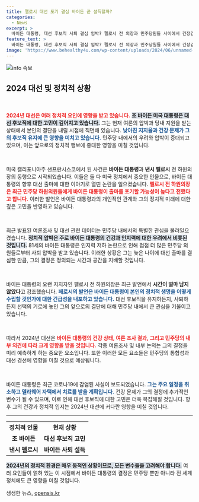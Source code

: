 ```yaml
---
title: 펠로시 대선 포기 결심 바이든 곧 설득할까?
categories:
  - News
excerpt: >
  바이든 대통령, 대선 후보직 사퇴 결심 임박? 펠로시 전 의장과 민주당원들 사이에서 긴장감이 감돌고 있습니다. 81세의 바이든, 인지력 논란 속에서 진지한 결정의 순간에 직면해 있습니다!
feature_text: >
  바이든 대통령, 대선 후보직 사퇴 결심 임박? 펠로시 전 의장과 민주당원들 사이에서 긴장감이 감돌고 있습니다. 81세의 바이든, 인지력 논란 속에서 진지한 결정의 순간에 직면해 있습니다!
image: 'https://www.behealthy4u.com/wp-content/uploads/2024/06/unnamed-file.png'
---
```


<p><img src="https://www.behealthy4u.com/wp-content/uploads/2024/06/unnamed-file.png" alt="info 속보" /></p>

<h2 data-ke-size="size26">2024 대선 및 정치적 상황</h2>

<p data-ke-size="size16">&nbsp;</p>

<p><b><span style="color: #ee2323;">2024년 대선은 여러 정치적 요인에 영향을 받고 있습니다.</span></b> <b><span style="background-color: #21538527;">조 바이든 미국 대통령은 대선 후보직에 대한 고민이 깊어지고 있습니다.</span></b> 그는 현재 여론의 압박과 당내 지원을 받는 상태에서 본인의 결단을 내릴 시점에 직면해 있습니다. <b><span style="color: #1a5490;">낮아진 지지율과 건강 문제가 그의 후보직 유지에 큰 영향을 미치고 있습니다.</span></b> 민주당 내에서의 우려와 압박이 증대되고 있으며, 이는 앞으로의 정치적 행보에 중대한 영향을 미칠 것입니다. </p>

<p data-ke-size="size16">&nbsp;</p>

<p>미국 캘리포니아주 샌프란시스코에서 된 사건은 <b>바이든 대통령</b>과 <b>낸시 펠로시</b> 전 하원의장의 동행으로 시작되었습니다. 이들은 둘 다 미국 정치에서 중요한 인물으로, 바이든 대통령의 향후 대선 출마에 대한 이야기로 열띤 논란을 일으켰습니다. <b><span style="color: #ee2323;">펠로시 전 하원의장은 최근 민주당 하원의원들에게 바이든 대통령이 출마를 포기할 가능성이 높다고 전했다고 합니다.</span></b> 이러한 발언은 바이든 대통령과의 개인적인 관계와 그의 정치적 미래에 대한 깊은 고민을 반영하고 있습니다. </p>

<p data-ke-size="size16">&nbsp;</p>

<p>최근 발표된 여론조사 및 대선 관련 데이터는 민주당 내에서의 특별한 관심을 불러일으켰습니다. <b><span style="background-color: #21538527;">정치적 압박은 주로 바이든 대통령의 건강과 인지력에 대한 우려에서 비롯된 것입니다.</span></b> 81세의 바이든 대통령은 인지력 저하 논란으로 인해 점점 더 많은 민주당 의원들로부터 사퇴 압박을 받고 있습니다. 이러한 상황은 그는 늦은 나이에 대선 출마를 결심한 만큼, 그의 결정은 정의되는 시간과 공간을 지배할 것입니다. </p>

<p data-ke-size="size16">&nbsp;</p>

<p>바이든 대통령의 오랜 지지자인 펠로시 전 하원의장은 최근 발언에서 <b>시간이 얼마 남지 않았다</b>고 강조했습니다. <b><span style="color: #1a5490;">페로시의 발언은 바이든 대통령이 본인의 정치적 생명을 어떻게 수립할 것인가에 대한 긴급성을 내포하고 있습니다.</span></b> 대선 후보직을 유지하든지, 사퇴하든지 선택의 기로에 놓인 그의 앞으로의 결단에 대해 민주당 내에서 큰 관심을 기울이고 있습니다. </p>

<p data-ke-size="size16">&nbsp;</p>

<p>따라서 2024년 대선은 <b><span style="color: #ee2323;">바이든 대통령의 건강 상태, 여론 조사 결과, 그리고 민주당의 내부 의견에 따라 크게 영향을 받을 것입니다.</span></b> 각종 여론조사 및 내부 논의는 그의 결정을 미리 예측하게 하는 중요한 요소입니다. 또한 이러한 모든 요소들은 민주당의 통합성과 대선 경선에 영향을 미칠 것으로 예상됩니다.</p>

<p data-ke-size="size16">&nbsp;</p>

<p>바이든 대통령은 최근 코로나19에 감염된 사실이 보도되었습니다. <b><span style="color: #1a5490;">그는 주요 일정을 취소하고 델라웨어 자택에서 치료를 받을 계획입니다.</span></b> 건강 문제가 그의 결정에 추가적인 변수가 될 수 있으며, 이로 인해 대선 후보직에 대한 고민은 더욱 복잡해질 것입니다. 향후 그의 건강과 정치적 입지는 2024년 대선에 커다란 영향을 미칠 것입니다. </p>

<hr>

<table style="width: 100%; border-collapse: collapse;">
    <tr>
        <td style="text-align: center; height: 17px;"><b>정치적 인물</b></td>
        <td style="text-align: center; height: 17px;"><b>현재 상황</b></td>
    </tr>
    <tr>
        <td style="text-align: center; height: 17px;"><b>조 바이든</b></td>
        <td style="text-align: center; height: 17px;"><b>대선 후보직 고민</b></td>
    </tr>
    <tr>
        <td style="text-align: center; height: 17px;"><b>낸시 펠로시</b></td>
        <td style="text-align: center; height: 17px;"><b>바이든 사퇴 설득</b></td>
    </tr>
</table>

<p><b><span style="background-color: #21538527;">2024년의 정치적 환경은 매우 동적인 상황이므로, 모든 변수들을 고려해야 합니다.</span></b> 여러 요인들이 얽혀 있는 이 시점에서 바이든 대통령의 결정은 민주당 뿐만 아니라 전 세계 정치에도 큰 영향을 미칠 것입니다.</p>
생생한 뉴스, <a href="https://opensis.kr" rel="dofollow">opensis.kr</a>


